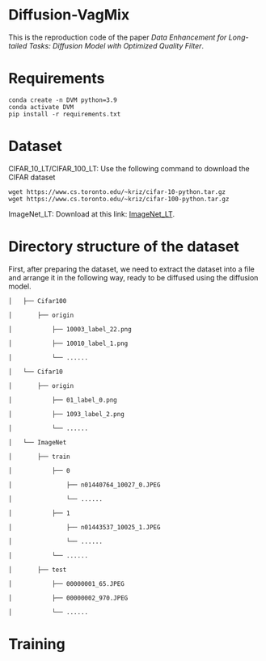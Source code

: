 # Diffusion-VagMix
This is the reproduction code of the paper *Data Enhancement for Long-tailed Tasks: Diffusion Model with Optimized Quality Filter*.

# Requirements

    conda create -n DVM python=3.9
    conda activate DVM
    pip install -r requirements.txt

# Dataset
CIFAR_10_LT/CIFAR_100_LT: Use the following command to download the CIFAR dataset

    wget https://www.cs.toronto.edu/~kriz/cifar-10-python.tar.gz
    wget https://www.cs.toronto.edu/~kriz/cifar-100-python.tar.gz

ImageNet_LT: Download at this link: [ImageNet_LT](https://github.com/zhmiao/OpenLongTailRecognition-OLTR).

 
# Directory structure of the dataset
First, after preparing the dataset, we need to extract the dataset into a file and arrange it in the following way, ready to be diffused using the diffusion model.
    
    │   ├── Cifar100     
    
    │       ├── origin
    
    │           ├── 10003_label_22.png

    │           ├── 10010_label_1.png
    
    │           └── ......
    
    │   └── Cifar10         
    
    │       ├── origin     
    
    │           ├── 01_label_0.png

    │           ├── 1093_label_2.png
    
    │           └── ......
    
    │   └── ImageNet         

    │       ├── train
    
    │           ├── 0     
    
    │               ├── n01440764_10027_0.JPEG
    
    │               └── ......
    
    │           ├── 1     
    
    │               ├── n01443537_10025_1.JPEG
    
    │               └── ......
    
    │           └── ......

    │       ├── test

    │           ├── 00000001_65.JPEG

    │           ├── 00000002_970.JPEG
    
    │           └── ......
 
# Training
 
 
 

